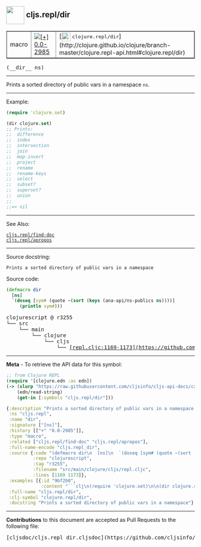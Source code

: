 ## <img width="48px" valign="middle" src="http://i.imgur.com/Hi20huC.png"> cljs.repl/dir

 <table border="1">
<tr>

<td>macro</td>
<td><a href="https://github.com/cljsinfo/cljs-api-docs/tree/0.0-2985"><img valign="middle" alt="[+] 0.0-2985" src="https://img.shields.io/badge/+-0.0--2985-lightgrey.svg"></a> </td>
<td>
[<img height="24px" valign="middle" src="http://i.imgur.com/1GjPKvB.png"> <samp>clojure.repl/dir</samp>](http://clojure.github.io/clojure/branch-master/clojure.repl-api.html#clojure.repl/dir)
</td>
</tr>
</table>

 <samp>
(__dir__ ns)<br>
</samp>

---

Prints a sorted directory of public vars in a namespace `ns`.

---

Example:

```clj
(require 'clojure.set)

(dir clojure.set)
;; Prints:
;;  difference
;;  index
;;  intersection
;;  join
;;  map-invert
;;  project
;;  rename
;;  rename-keys
;;  select
;;  subset?
;;  superset?
;;  union
;;
;;=> nil
```

---

See Also:

[`cljs.repl/find-doc`](cljs.repl_find-doc.md)<br>
[`cljs.repl/apropos`](cljs.repl_apropos.md)<br>

---

Source docstring:

```
Prints a sorted directory of public vars in a namespace
```

Source code:

```clj
(defmacro dir
  [ns]
  `(doseq [sym# (quote ~(sort (keys (ana-api/ns-publics ns))))]
     (println sym#)))
```

 <pre>
clojurescript @ r3255
└── src
    └── main
        └── clojure
            └── cljs
                └── <ins>[repl.cljc:1169-1173](https://github.com/clojure/clojurescript/blob/r3255/src/main/clojure/cljs/repl.cljc#L1169-L1173)</ins>
</pre>


---

__Meta__ - To retrieve the API data for this symbol:

```clj
;; from Clojure REPL
(require '[clojure.edn :as edn])
(-> (slurp "https://raw.githubusercontent.com/cljsinfo/cljs-api-docs/catalog/cljs-api.edn")
    (edn/read-string)
    (get-in [:symbols "cljs.repl/dir"]))
```

```clj
{:description "Prints a sorted directory of public vars in a namespace `ns`.",
 :ns "cljs.repl",
 :name "dir",
 :signature ["[ns]"],
 :history [["+" "0.0-2985"]],
 :type "macro",
 :related ["cljs.repl/find-doc" "cljs.repl/apropos"],
 :full-name-encode "cljs.repl_dir",
 :source {:code "(defmacro dir\n  [ns]\n  `(doseq [sym# (quote ~(sort (keys (ana-api/ns-publics ns))))]\n     (println sym#)))",
          :repo "clojurescript",
          :tag "r3255",
          :filename "src/main/clojure/cljs/repl.cljc",
          :lines [1169 1173]},
 :examples [{:id "9bf2b0",
             :content "```clj\n(require 'clojure.set)\n\n(dir clojure.set)\n;; Prints:\n;;  difference\n;;  index\n;;  intersection\n;;  join\n;;  map-invert\n;;  project\n;;  rename\n;;  rename-keys\n;;  select\n;;  subset?\n;;  superset?\n;;  union\n;;\n;;=> nil\n```"}],
 :full-name "cljs.repl/dir",
 :clj-symbol "clojure.repl/dir",
 :docstring "Prints a sorted directory of public vars in a namespace"}

```

---

__Contributions__ to this document are accepted as Pull Requests to the following file:

 <pre>
[cljsdoc/cljs.repl_dir.cljsdoc](https://github.com/cljsinfo/cljs-api-docs/blob/master/cljsdoc/cljs.repl_dir.cljsdoc)
</pre>

